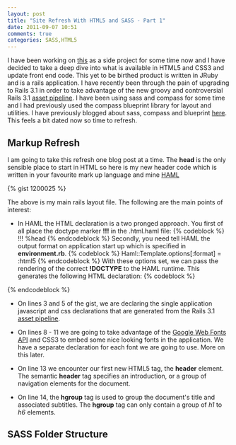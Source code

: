 ```yaml
---
layout: post
title: "Site Refresh With HTML5 and SASS - Part 1"
date: 2011-09-07 10:51
comments: true
categories: SASS,HTML5
---
```

I have been working on <a href="http://www.leadcapturer.com/" target="_blank">this</a> as a side project for some time now and I have decided to take a deep dive into what is available in HTML5 and CSS3 and update front end code. This yet to be birthed product is written in JRuby and is a rails application.  I have recently been through the pain of upgrading to Rails 3.1 in order to take advantage of the new groovy and controversial Rails 3.1 <a href="http://guides.rubyonrails.org/asset_pipeline.html" target="_blank">asset pipeline</a>.  I have been using sass and compass for some time and I had previously used the compass blueprint library for layout and utilities.  I have previously blogged about sass, compass and blueprint <a href="http://thesoftwaresimpleton.blogspot.com/2010/03/rails-day-6-blueprint-compass-sass-and.html" target="_blank">here</a>. This feels a bit dated now so time to refresh.

## Markup Refresh

I am going to take this refresh one blog post at a time.  The **head** is the only sensible place to start in HTML so here is my new header code which is written in your favourite mark up language and mine <a href="http://haml-lang.com/" target="_blank">HAML</a>

{% gist 1200025 %}

The above is my main rails layout file.  The following are the main points of interest:

- In HAML the HTML declaration is a two pronged approach.  You first of all place the doctype marker __!!!__ in the .html.haml file:
{% codeblock  %}
 !!!
 %head
{% endcodeblock %}
  Secondly, you need tell HAML the output format on application start up which is specified in __environment.rb__.
{% codeblock %}
  Haml::Template.options[:format] = :html5
{% endcodeblock %}
  With these options set, we can pass the rendering of the correct __!DOCTYPE__ to the HAML runtime.
  This generates the following HTML declaration:
{% codeblock %}
  <!DOCTYPE html>
{% endcodeblock %}

- On lines 3 and 5 of the gist, we are declaring the single application javascript and css declarations that are generated from the Rails 3.1 <a href="http://guides.rubyonrails.org/asset_pipeline.html" target="_blank">asset pipeline</a>.  

- On lines 8 - 11 we are going to take advantage of the <a href="http://code.google.com/apis/webfonts/" target="_blank">Google Web Fonts API</a> and CSS3 to embed some nice looking fonts in the application.  We have a separate declaration for each font we are going to use.  More on this later.

- On line 13 we encounter our first new HTML5 tag, the __header__ element.  The semantic **header** tag specifies an introduction, or a group of navigation elements for the document.  

- On line 14, the **hgroup** tag is used to group the document's title and associated subtitles.  The **hgroup** tag can only contain a group of _h1_ to _h6_ elements.

## SASS Folder Structure